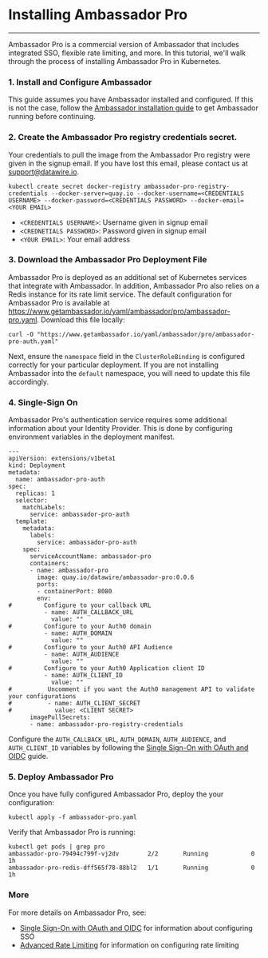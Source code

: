 # Installing Ambassador Pro
---

Ambassador Pro is a commercial version of Ambassador that includes integrated SSO, flexible rate limiting, and more. In this tutorial, we'll walk through the process of installing Ambassador Pro in Kubernetes.

### 1. Install and Configure Ambassador
This guide assumes you have Ambassador installed and configured. If this is not the case, follow the [Ambassador installation guide](/user-guide/getting-started) to get Ambassador running before continuing.

### 2. Create the Ambassador Pro registry credentials secret.
Your credentials to pull the image from the Ambassador Pro registry were given in the signup email. If you have lost this email, please contact us at support@datawire.io.

```
kubectl create secret docker-registry ambassador-pro-registry-credentials --docker-server=quay.io --docker-username=<CREDENTIALS USERNAME> --docker-password=<CREDENTIALS PASSWORD> --docker-email=<YOUR EMAIL>
```
- `<CREDENTIALS USERNAME>`: Username given in signup email
- `<CREDNETIALS PASSWORD>`: Password given in signup email
- `<YOUR EMAIL>`: Your email address

### 3. Download the Ambassador Pro Deployment File 
Ambassador Pro is deployed as an additional set of Kubernetes services that integrate with Ambassador. In addition, Ambassador Pro also relies on a Redis instance for its rate limit service. The default configuration for Ambassador Pro is available at https://www.getambassador.io/yaml/ambassador/pro/ambassador-pro.yaml. Download this file locally:

```
curl -O "https://www.getambassador.io/yaml/ambassador/pro/ambassador-pro-auth.yaml"
```

Next, ensure the `namespace` field in the `ClusterRoleBinding` is configured correctly for your particular deployment. If you are not installing Ambassador into the `default` namespace, you will need to update this file accordingly.

### 4. Single-Sign On

Ambassador Pro's authentication service requires some additional information about your Identity Provider. This is done by configuring environment variables in the deployment manifest. 

```
---
apiVersion: extensions/v1beta1
kind: Deployment
metadata:
  name: ambassador-pro-auth
spec:
  replicas: 1
  selector:
    matchLabels:
      service: ambassador-pro-auth
  template:
    metadata:
      labels:
        service: ambassador-pro-auth
    spec:
      serviceAccountName: ambassador-pro
      containers:
      - name: ambassador-pro
        image: quay.io/datawire/ambassador-pro:0.0.6
        ports:
        - containerPort: 8080
        env:
#         Configure to your callback URL
          - name: AUTH_CALLBACK_URL
            value: ""
#         Configure to your Auth0 domain
          - name: AUTH_DOMAIN
            value: ""
#         Configure to your Auth0 API Audience
          - name: AUTH_AUDIENCE
            value: ""
#         Configure to your Auth0 Application client ID
          - name: AUTH_CLIENT_ID
            value: ""
#          Uncomment if you want the Auth0 management API to validate your configurations
#          - name: AUTH_CLIENT_SECRET
#            value: <CLIENT SECRET>
      imagePullSecrets:
      - name: ambassador-pro-registry-credentials
```

Configure the `AUTH_CALLBACK_URL`, `AUTH_DOMAIN`, `AUTH_AUDIENCE`, and `AUTH_CLIENT_ID` variables by following the [Single Sign-On with OAuth and OIDC](/user-guide/oauth-oidc-auth) guide.

### 5. Deploy Ambassador Pro

Once you have fully configured Ambassador Pro, deploy the your configuration:

```
kubectl apply -f ambassador-pro.yaml
```

Verify that Ambassador Pro is running:

```
kubectl get pods | grep pro
ambassador-pro-79494c799f-vj2dv        2/2       Running            0         1h
ambassador-pro-redis-dff565f78-88bl2   1/1       Running            0         1h
```

### More
For more details on Ambassador Pro, see:

* [Single Sign-On with OAuth and OIDC](/user-guide/oauth-oidc-auth) for information about configuring SSO
* [Advanced Rate Limiting](/user-guide/advanced-rate-limiting) for information on configuring rate limiting